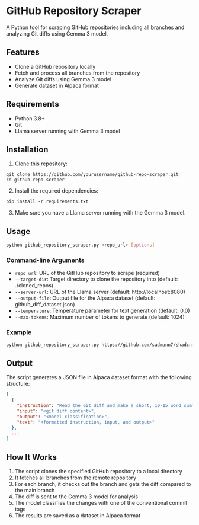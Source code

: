 # GitHub Repository Scraper

A Python tool for scraping GitHub repositories including all branches and analyzing Git diffs using Gemma 3 model.

## Features

- Clone a GitHub repository locally
- Fetch and process all branches from the repository
- Analyze Git diffs using Gemma 3 model
- Generate dataset in Alpaca format

## Requirements

- Python 3.8+
- Git
- Llama server running with Gemma 3 model

## Installation

1. Clone this repository:
```
git clone https://github.com/yourusername/github-repo-scraper.git
cd github-repo-scraper
```

2. Install the required dependencies:
```
pip install -r requirements.txt
```

3. Make sure you have a Llama server running with the Gemma 3 model.

## Usage

```bash
python github_repository_scraper.py <repo_url> [options]
```

### Command-line Arguments

- `repo_url`: URL of the GitHub repository to scrape (required)
- `--target-dir`: Target directory to clone the repository into (default: ./cloned_repos)
- `--server-url`: URL of the Llama server (default: http://localhost:8080)
- `--output-file`: Output file for the Alpaca dataset (default: github_diff_dataset.json)
- `--temperature`: Temperature parameter for text generation (default: 0.0)
- `--max-tokens`: Maximum number of tokens to generate (default: 1024)

### Example

```bash
python github_repository_scraper.py https://github.com/sadmann7/shadcn-table.git --server-url http://localhost:8080
```

## Output

The script generates a JSON file in Alpaca dataset format with the following structure:

```json
[
  {
    "instruction": "Read the Git diff and make a short, 10-15 word summary with one of the following tags: feat, fix, docs, style, refactor, perf, test, build, ci, chore",
    "input": "<git diff content>",
    "output": "<model classification>",
    "text": "<formatted instruction, input, and output>"
  },
  ...
]
```

## How It Works

1. The script clones the specified GitHub repository to a local directory
2. It fetches all branches from the remote repository
3. For each branch, it checks out the branch and gets the diff compared to the main branch
4. The diff is sent to the Gemma 3 model for analysis
5. The model classifies the changes with one of the conventional commit tags
6. The results are saved as a dataset in Alpaca format